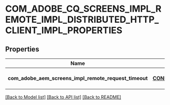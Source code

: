 # COM_ADOBE_CQ_SCREENS_IMPL_REMOTE_IMPL_DISTRIBUTED_HTTP_CLIENT_IMPL_PROPERTIES

## Properties
Name | Type | Description | Notes
------------ | ------------- | ------------- | -------------
**com_adobe_aem_screens_impl_remote_request_timeout** | [**CONFIG_NODE_PROPERTY_INTEGER**](configNodePropertyInteger.md) |  | [optional] [default to null]

[[Back to Model list]](../README.md#documentation-for-models) [[Back to API list]](../README.md#documentation-for-api-endpoints) [[Back to README]](../README.md)


